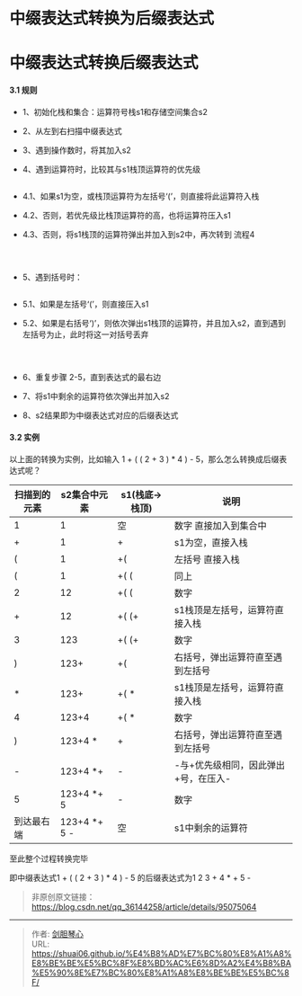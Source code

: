 # 中缀表达式转换为后缀表达式



  
# 中缀表达式转换后缀表达式
  
#### 3.1 规则

- 1、初始化栈和集合：运算符号栈s1和存储空间集合s2

- 2、从左到右扫描中缀表达式

- 3、遇到操作数时，将其加入s2

- 4、遇到运算符时，比较其与s1栈顶运算符的优先级

  ```
- 4.1、如果s1为空，或栈顶运算符为左括号‘(’，则直接将此运算符入栈
- 4.2、否则，若优先级比栈顶运算符的高，也将运算符压入s1
- 4.3、否则，将s1栈顶的运算符弹出并加入到s2中，再次转到 流程4
  ```

  

- 5、遇到括号时：

  ```
- 5.1、如果是左括号‘(’，则直接压入s1
- 5.2、如果是右括号‘)’，则依次弹出s1栈顶的运算符，并且加入s2，直到遇到左括号为止，此时将这一对括号丢弃
  ```

  

- 6、重复步骤 2-5，直到表达式的最右边

- 7、将s1中剩余的运算符依次弹出并加入s2

- 8、s2结果即为中缀表达式对应的后缀表达式

  

#### 3.2 实例

以上面的转换为实例，比如输入 1 + ( ( 2 + 3 ) * 4 ) - 5，那么怎么转换成后缀表达式呢？

| 扫描到的元素 | s2集合中元素 | s1(栈底->栈顶) | 说明                                 |
| ------------ | ------------ | -------------- | ------------------------------------ |
| 1            | 1            | 空             | 数字 直接加入到集合中                |
| +            | 1            | +              | s1为空，直接入栈                     |
| (            | 1            | +(             | 左括号 直接入栈                      |
| (            | 1            | +( (           | 同上                                 |
| 2            | 12           | +( (           | 数字                                 |
| +            | 12           | +( (+          | s1栈顶是左括号，运算符直接入栈       |
| 3            | 123          | +( (+          | 数字                                 |
| )            | 123+         | +(             | 右括号，弹出运算符直至遇到左括号     |
| *            | 123+         | +( *           | s1栈顶是左括号，运算符直接入栈       |
| 4            | 123+4        | +( *           | 数字                                 |
| )            | 123+4 *      | +              | 右括号，弹出运算符直至遇到左括号     |
| -            | 123+4 *+     | -              | -与+优先级相同，因此弹出+号，在压入- |
| 5            | 123+4 *+ 5   | -              | 数字                                 |
| 到达最右端   | 123+4 *+ 5 - | 空             | s1中剩余的运算符                     |

至此整个过程转换完毕

即中缀表达式1 + ( ( 2 + 3 ) * 4 ) - 5 的后缀表达式为1 2 3 + 4 * + 5 -



> 非原创原文链接：https://blog.csdn.net/qq_36144258/article/details/95075064

---

> 作者: [剑胆琴心](http://shuai06.github.io)  
> URL: https://shuai06.github.io/%E4%B8%AD%E7%BC%80%E8%A1%A8%E8%BE%BE%E5%BC%8F%E8%BD%AC%E6%8D%A2%E4%B8%BA%E5%90%8E%E7%BC%80%E8%A1%A8%E8%BE%BE%E5%BC%8F/  

